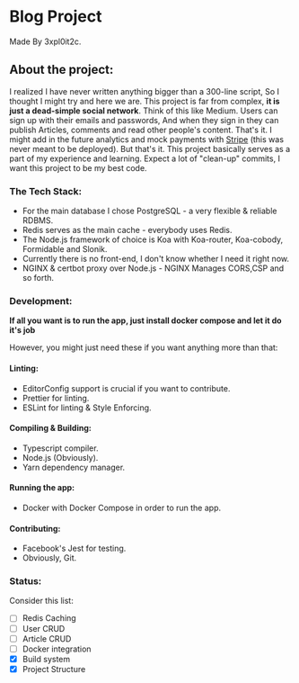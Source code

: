 # Blog Project

Made By 3xpl0it2c.

## About the project:

I realized I have never written anything bigger than a 300-line script,
So I thought I might try and here we are.
This project is far from complex, **it is just a dead-simple social network**.
Think of this like Medium.
Users can sign up with their emails and passwords,
And when they sign in they can publish Articles, comments and read other people's content.
That's it.
I might add in the future analytics and mock payments with [Stripe](https://stripe.com/) (this was never meant to be deployed).
But that's it. This project basically serves as a part of my experience and learning.
Expect a lot of "clean-up" commits, I want this project to be my best code.

### The Tech Stack:
* For the main database I chose PostgreSQL - a very flexible & reliable RDBMS.
* Redis serves as the main cache - everybody uses Redis.
* The Node.js framework of choice is Koa with Koa-router, Koa-cobody, Formidable and Slonik.
* Currently there is no front-end, I don't know whether I need it right now.
* NGINX & certbot proxy over Node.js - NGINX Manages CORS,CSP and so forth.

### Development:
**If all you want is to run the app, just install docker compose and let it do it's job**

However, you might just need these if you want anything more than that:

#### Linting:
* EditorConfig support is crucial if you want to contribute.
* Prettier for linting.
* ESLint for linting & Style Enforcing.

#### Compiling & Building:
* Typescript compiler.
* Node.js (Obviously).
* Yarn dependency manager.

#### Running the app:
* Docker with Docker Compose in order to run the app.

#### Contributing:
* Facebook's Jest for testing.
* Obviously, Git.


### Status:
Consider this list:
- [ ] Redis Caching
- [ ] User CRUD
- [ ] Article CRUD
- [ ] Docker integration
- [x] Build system
- [x] Project Structure
